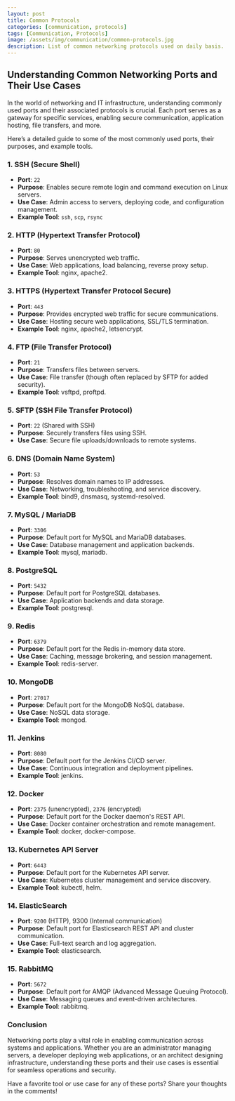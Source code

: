 ```yaml
---
layout: post
title: Common Protocols
categories: [communication, protocols]
tags: [Communication, Protocols]
image: /assets/img/communication/common-protocols.jpg
description: List of common networking protocols used on daily basis. 
---
```


## Understanding Common Networking Ports and Their Use Cases

In the world of networking and IT infrastructure, understanding commonly used ports and their associated protocols is crucial. Each port serves as a gateway for specific services, enabling secure communication, application hosting, file transfers, and more. 

Here’s a detailed guide to some of the most commonly used ports, their purposes, and example tools.

### 1. SSH (Secure Shell)

- **Port**: `22`
- **Purpose**: Enables secure remote login and command execution on Linux servers.
- **Use Case**: Admin access to servers, deploying code, and configuration management.
- **Example Tool**: `ssh`, `scp`, `rsync`

### 2. HTTP (Hypertext Transfer Protocol)

- **Port**: `80`
- **Purpose**: Serves unencrypted web traffic.
- **Use Case**: Web applications, load balancing, reverse proxy setup.
- **Example Tool**: nginx, apache2.

### 3. HTTPS (Hypertext Transfer Protocol Secure)

- **Port**: `443`
- **Purpose**: Provides encrypted web traffic for secure communications.
- **Use Case**: Hosting secure web applications, SSL/TLS termination.
- **Example Tool**: nginx, apache2, letsencrypt.

### 4. FTP (File Transfer Protocol)

- **Port**: `21`
- **Purpose**: Transfers files between servers.
- **Use Case**: File transfer (though often replaced by SFTP for added security).
- **Example Tool**: vsftpd, proftpd.

### 5. SFTP (SSH File Transfer Protocol)

- **Port**: `22` (Shared with SSH)
- **Purpose**: Securely transfers files using SSH.
- **Use Case**: Secure file uploads/downloads to remote systems.

### 6. DNS (Domain Name System)
- **Port**: `53`
- **Purpose**: Resolves domain names to IP addresses.
- **Use Case**: Networking, troubleshooting, and service discovery.
- **Example Tool**: bind9, dnsmasq, systemd-resolved.

### 7. MySQL / MariaDB

- **Port**: `3306`
- **Purpose**: Default port for MySQL and MariaDB databases.
- **Use Case**: Database management and application backends.
- **Example Tool**: mysql, mariadb.

### 8. PostgreSQL

- **Port**: `5432`
- **Purpose**: Default port for PostgreSQL databases.
- **Use Case**: Application backends and data storage.
- **Example Tool**: postgresql.

### 9. Redis

- **Port**: `6379`
- **Purpose**: Default port for the Redis in-memory data store.
- **Use Case**: Caching, message brokering, and session management.
- **Example Tool**: redis-server.

### 10. MongoDB

- **Port**: `27017`
- **Purpose**: Default port for the MongoDB NoSQL database.
- **Use Case**: NoSQL data storage.
- **Example Tool**: mongod.

### 11. Jenkins

- **Port**: `8080`
- **Purpose**: Default port for the Jenkins CI/CD server.
- **Use Case**: Continuous integration and deployment pipelines.
- **Example Tool**: jenkins.

### 12. Docker

- **Port**: `2375` (unencrypted), `2376` (encrypted)
- **Purpose**: Default port for the Docker daemon's REST API.
- **Use Case**: Docker container orchestration and remote management.
- **Example Tool**: docker, docker-compose.

### 13. Kubernetes API Server

- **Port**: `6443`
- **Purpose**: Default port for the Kubernetes API server.
- **Use Case**: Kubernetes cluster management and service discovery.
- **Example Tool**: kubectl, helm.

### 14. ElasticSearch

- **Port**: `9200` (HTTP), 9300 (Internal communication)
- **Purpose**: Default port for Elasticsearch REST API and cluster communication.
- **Use Case**: Full-text search and log aggregation.
- **Example Tool**: elasticsearch.

### 15. RabbitMQ

- **Port**: `5672`
- **Purpose**: Default port for AMQP (Advanced Message Queuing Protocol).
- **Use Case**: Messaging queues and event-driven architectures.
- **Example Tool**: rabbitmq.

### Conclusion
Networking ports play a vital role in enabling communication across systems and applications. Whether you are an administrator managing servers, a developer deploying web applications, or an architect designing infrastructure, understanding these ports and their use cases is essential for seamless operations and security.

Have a favorite tool or use case for any of these ports? Share your thoughts in the comments!